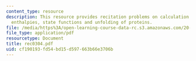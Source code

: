 ```yaml
---
content_type: resource
description: This resource provides recitation problems on calculation of reaction
  enthalpies, state functions and unfolding of proteins.
file: /media/https%3A/open-learning-course-data-rc.s3.amazonaws.com/20-110j-thermodynamics-of-biomolecular-systems-fall-2005/cf190193fd54bd15d597663b66e3706b_rec0304.pdf
file_type: application/pdf
resourcetype: Document
title: rec0304.pdf
uid: cf190193-fd54-bd15-d597-663b66e3706b
---
```

